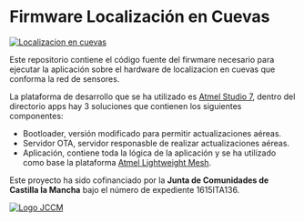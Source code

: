 # Firmware Localización en Cuevas
[![Localizacion en cuevas](https://cldup.com/QvZZtmnKTN.png)](http://www.localizacionencuevas.com)

Este repositorio contiene el código fuente del firwmare necesario para ejecutar la aplicación sobre el hardware de localizacion en cuevas que conforma la red de sensores.

La plataforma de desarrollo que se ha utilizado es [Atmel Studio 7](http://www.atmel.com/Microsite/atmel-studio/), dentro del directorio apps hay 3 soluciones que contienen los siguientes componentes:

  - Bootloader, versión modificado para permitir actualizaciones aéreas.
  - Servidor OTA, servidor responasble de realizar actualizaciones aéreas.
  - Aplicación, contiene toda la lógica de la aplicación y se ha utilizado como base la plataforma [Atmel Lightweight Mesh](http://www.atmel.com/tools/lightweight_mesh.aspx).

Este proyecto ha sido cofinanciado por la **Junta de Comunidades de Castilla la Mancha** bajo el número de expediente 1615ITA136.

[![Logo JCCM](https://cldup.com/y-bVZMxRzA.JPG)](http://www.jccm.es)